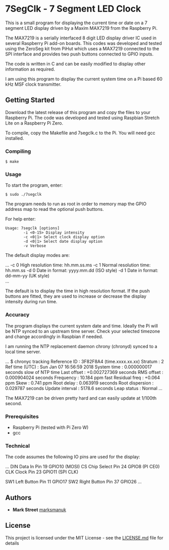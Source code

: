 # 7SegClk - 7 Segment LED Clock

This is a small program for displaying the current time or date on a 7 segment LED display driven by a Maxim MAX7219 from the Raspberry Pi.

The MAX7219 is a serially interfaced 8 digit LED display driver IC used in several Raspberry Pi add-on boards.  This codes was developed and tested using the ZeroSeg kit from PiHut which uses a MAX7219 connected to the SPI interface and provides two push buttons connected to GPIO inputs.

The code is written in C and can be easily modified to display other information as required.

I am using this program to display the current system time on a Pi based 60 kHz MSF clock transmitter.

## Getting Started

Download the latest release of this program and copy the files to your Raspberry Pi.  The code was developed and tested using Raspbian Stretch Lite on a Raspberry Pi Zero.

To compile, copy the Makefile and 7segclk.c to the Pi.  You will need gcc installed.

### Compiling

```
$ make
```

### Usage

To start the program, enter:

```
$ sudo ./7segclk
```
The program needs to run as root in order to memory map the GPIO address map to read the optional push buttons.

For help enter:

```
Usage: 7segclk [options]
        -i <0-15> Display intensity
        -c <0|1> Select clock display option
        -d <0|1> Select date display option
        -v Verbose
```

The default display modes are:

...
-c 0   High resolution time: hh.mm.ss.ms
-c 1   Normal resolution time: hh.mm.ss
-d 0   Date in format: yyyy.mm.dd (ISO style)
-d 1   Date in format: dd-mm-yy (UK style)  
...

The default is to display the time in high resolution format.
If the push buttons are fitted, they are used to increase or decrease the display intensity during run time.

### Accuracy

The program displays the current system date and time.  Ideally the Pi will be NTP synced to an upstream time server.  Check your selected timezone and change accordingly in Raspbian if needed.

I am running the NTP replacement daemon chrony (chronyd) synced to a local time server.

...
$ chronyc tracking
Reference ID    : 3F82F8A4 (time.xxxx.xx.xx)
Stratum         : 2
Ref time (UTC)  : Sun Jan 07 16:56:59 2018
System time     : 0.000000017 seconds slow of NTP time
Last offset     : +0.002727369 seconds
RMS offset      : 0.000904024 seconds
Frequency       : 10.184 ppm fast
Residual freq   : +0.064 ppm
Skew            : 0.741 ppm
Root delay      : 0.063919 seconds
Root dispersion : 0.029787 seconds
Update interval : 5178.6 seconds
Leap status     : Normal
...

The MAX7219 can be driven pretty hard and can easily update at 1/100th second.

### Prerequisites

* Raspberry Pi (tested with Pi Zero W)
* gcc

### Technical

The code assumes the following IO pins are used for the display:

...
DIN    Data In      Pin 19    GPIO10 (MOSI)
CS     Chip Select  Pin 24    GPIO8 (PI CE0)
CLK    Clock        Pin 23    GPIO11 (SPI CLK)

SW1    Left Button  Pin 11    GPIO17
SW2    Right Button Pin 37    GPIO26
...

## Authors

* **Mark Street** [marksmanuk](https://github.com/marksmanuk)

## License

This project is licensed under the MIT License - see the [LICENSE.md](LICENSE.md) file for details

